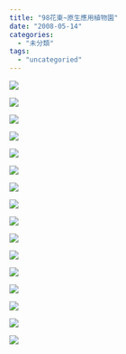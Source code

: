 ```yaml
---
title: "98花東~原生應用植物園"
date: "2008-05-14"
categories: 
  - "未分類"
tags: 
  - "uncategoried"
---
```


![](images/2484509869_69d8941be0.jpg)

![](images/2484509869_69d8941be0.jpg)  
  
![](images/2485341958_f269f8041e.jpg)  
  
![](images/2485341750_5d2dd4f533.jpg)  
  
![](images/2485341382_7aaee5498e.jpg)  
  
![](images/2484525783_c7a22534cd.jpg)  
  
![](images/2484512397_0d16e556e1.jpg)  
  
![](images/2485327786_36880387ff.jpg)  
  
![](images/2485327598_393014b8fe.jpg)  
  
![](images/2485327388_214c4c18db.jpg)  
  
![](images/2484511195_a3e7ed10c1.jpg)  
  
![](images/2485326916_d1363aa254.jpg)  
  
![](images/2484511007_1bd0d9ef54.jpg)  
  
![](images/2484510311_9fe3d9d632.jpg)  
  
![](images/2485325632_c5338a45ff.jpg)  
  
![](images/2484510039_cb27e42b14.jpg)
